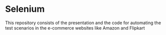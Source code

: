 # Selenium
This repository consists of the presentation and the code for automating the test scenarios in the e-commerce websites like Amazon and Flipkart
